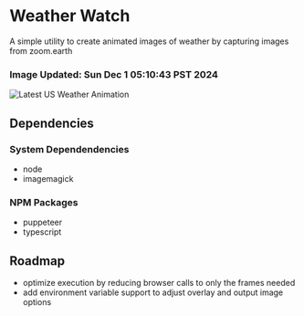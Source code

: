 # Weather Watch

A simple utility to create animated images of weather by capturing images from zoom.earth

### Image Updated: Sun Dec  1 05:10:43 PST 2024

![Latest US Weather Animation](animations/2024-12-01.webp)

## Dependencies
### System Dependendencies
* node
* imagemagick
### NPM Packages
* puppeteer
* typescript

## Roadmap
* optimize execution by reducing browser calls to only the frames needed
* add environment variable support to adjust overlay and output image options

